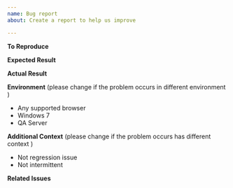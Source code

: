 ```yaml
---
name: Bug report
about: Create a report to help us improve

---
```


**To Reproduce**

**Expected Result**

**Actual Result**

**Environment**
(please change if the problem occurs in different environment )
* Any supported browser
* Windows 7 
* QA Server

**Additional Context**
(please change if the problem occurs has different context )
* Not regression issue
* Not intermittent

**Related Issues**
